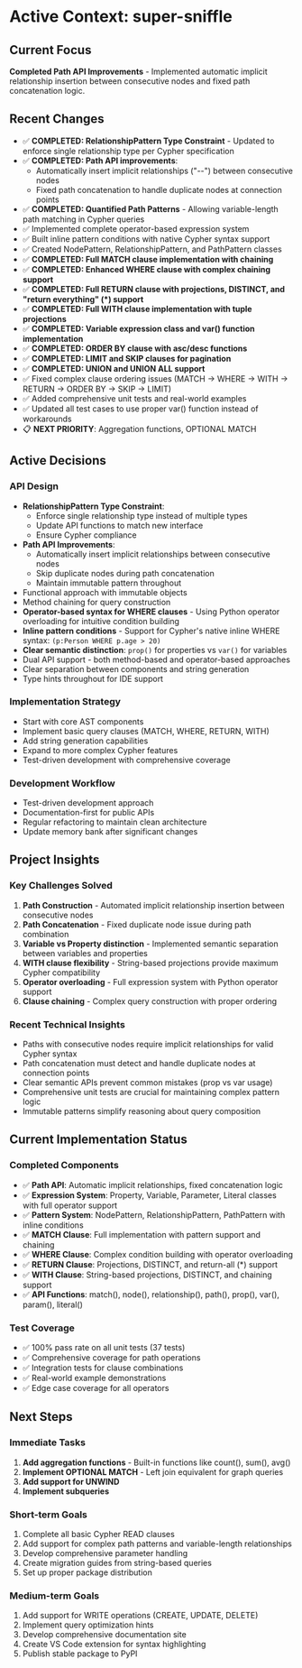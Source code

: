 # Active Context: super-sniffle

## Current Focus
**Completed Path API Improvements** - Implemented automatic implicit relationship insertion between consecutive nodes and fixed path concatenation logic.

## Recent Changes
- ✅ **COMPLETED: RelationshipPattern Type Constraint** - Updated to enforce single relationship type per Cypher specification
- ✅ **COMPLETED: Path API improvements**:
  - Automatically insert implicit relationships ("--") between consecutive nodes
  - Fixed path concatenation to handle duplicate nodes at connection points
- ✅ **COMPLETED: Quantified Path Patterns** - Allowing variable-length path matching in Cypher queries
- ✅ Implemented complete operator-based expression system
- ✅ Built inline pattern conditions with native Cypher syntax support
- ✅ Created NodePattern, RelationshipPattern, and PathPattern classes
- ✅ **COMPLETED: Full MATCH clause implementation with chaining**
- ✅ **COMPLETED: Enhanced WHERE clause with complex chaining support**
- ✅ **COMPLETED: Full RETURN clause with projections, DISTINCT, and "return everything" (*) support**
- ✅ **COMPLETED: Full WITH clause implementation with tuple projections**
- ✅ **COMPLETED: Variable expression class and var() function implementation**
- ✅ **COMPLETED: ORDER BY clause with asc/desc functions**
- ✅ **COMPLETED: LIMIT and SKIP clauses for pagination**
- ✅ **COMPLETED: UNION and UNION ALL support**
- ✅ Fixed complex clause ordering issues (MATCH → WHERE → WITH → RETURN → ORDER BY → SKIP → LIMIT)
- ✅ Added comprehensive unit tests and real-world examples
- ✅ Updated all test cases to use proper var() function instead of workarounds
- 📋 **NEXT PRIORITY**: Aggregation functions, OPTIONAL MATCH

## Active Decisions

### API Design
- **RelationshipPattern Type Constraint**:
  - Enforce single relationship type instead of multiple types
  - Update API functions to match new interface
  - Ensure Cypher compliance
- **Path API Improvements**:
  - Automatically insert implicit relationships between consecutive nodes
  - Skip duplicate nodes during path concatenation
  - Maintain immutable pattern throughout
- Functional approach with immutable objects
- Method chaining for query construction
- **Operator-based syntax for WHERE clauses** - Using Python operator overloading for intuitive condition building
- **Inline pattern conditions** - Support for Cypher's native inline WHERE syntax: `(p:Person WHERE p.age > 20)`
- **Clear semantic distinction**: `prop()` for properties vs `var()` for variables
- Dual API support - both method-based and operator-based approaches
- Clear separation between components and string generation
- Type hints throughout for IDE support

### Implementation Strategy
- Start with core AST components
- Implement basic query clauses (MATCH, WHERE, RETURN, WITH)
- Add string generation capabilities
- Expand to more complex Cypher features
- Test-driven development with comprehensive coverage

### Development Workflow
- Test-driven development approach
- Documentation-first for public APIs
- Regular refactoring to maintain clean architecture
- Update memory bank after significant changes

## Project Insights

### Key Challenges Solved
1. **Path Construction** - Automated implicit relationship insertion between consecutive nodes
2. **Path Concatenation** - Fixed duplicate node issue during path combination
3. **Variable vs Property distinction** - Implemented semantic separation between variables and properties
4. **WITH clause flexibility** - String-based projections provide maximum Cypher compatibility
5. **Operator overloading** - Full expression system with Python operator support
6. **Clause chaining** - Complex query construction with proper ordering

### Recent Technical Insights
- Paths with consecutive nodes require implicit relationships for valid Cypher syntax
- Path concatenation must detect and handle duplicate nodes at connection points
- Clear semantic APIs prevent common mistakes (prop vs var usage)
- Comprehensive unit tests are crucial for maintaining complex pattern logic
- Immutable patterns simplify reasoning about query composition

## Current Implementation Status

### Completed Components
- ✅ **Path API**: Automatic implicit relationships, fixed concatenation logic
- ✅ **Expression System**: Property, Variable, Parameter, Literal classes with full operator support
- ✅ **Pattern System**: NodePattern, RelationshipPattern, PathPattern with inline conditions
- ✅ **MATCH Clause**: Full implementation with pattern support and chaining
- ✅ **WHERE Clause**: Complex condition building with operator overloading
- ✅ **RETURN Clause**: Projections, DISTINCT, and return-all (*) support
- ✅ **WITH Clause**: String-based projections, DISTINCT, and chaining support
- ✅ **API Functions**: match(), node(), relationship(), path(), prop(), var(), param(), literal()

### Test Coverage
- ✅ 100% pass rate on all unit tests (37 tests)
- ✅ Comprehensive coverage for path operations
- ✅ Integration tests for clause combinations
- ✅ Real-world example demonstrations
- ✅ Edge case coverage for all operators

## Next Steps

### Immediate Tasks
1. **Add aggregation functions** - Built-in functions like count(), sum(), avg()
2. **Implement OPTIONAL MATCH** - Left join equivalent for graph queries
3. **Add support for UNWIND**
4. **Implement subqueries**

### Short-term Goals
1. Complete all basic Cypher READ clauses
2. Add support for complex path patterns and variable-length relationships
3. Develop comprehensive parameter handling
4. Create migration guides from string-based queries
5. Set up proper package distribution

### Medium-term Goals
1. Add support for WRITE operations (CREATE, UPDATE, DELETE)
2. Implement query optimization hints
3. Develop comprehensive documentation site
4. Create VS Code extension for syntax highlighting
5. Publish stable package to PyPI
